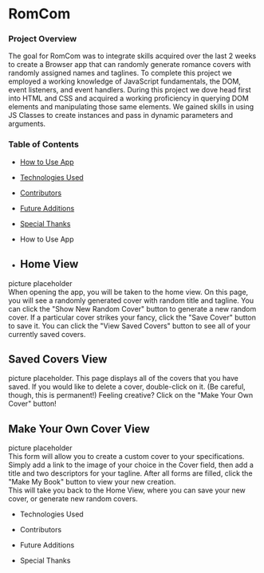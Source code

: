 # RomCom

### Project Overview

  The goal for RomCom was to integrate skills acquired over the last 2 weeks to create a Browser app that can randomly generate romance covers with randomly assigned names and taglines. To complete this project we employed a working knowledge of JavaScript fundamentals, the DOM, event listeners, and event handlers. During this project we dove head first into HTML and CSS and acquired a working proficiency in querying DOM elements and manipulating those same elements. We gained skills in using JS Classes to create instances and pass in dynamic parameters and arguments.

### Table of Contents

- <a href="#how-to-use-app">How to Use App</a>
- <a href="#technologies-used">Technologies Used</a>
- <a href="#contributors">Contributors</a>
- <a href="#future-additions">Future Additions</a>
- <a href="#special-thanks">Special Thanks</a>




























































































- <a id="how-to-use-app">How to Use App</a>
- ## Home View
picture placeholder  
When opening the app, you will be taken to the home view. On this page, you will see a randomly generated cover with random title and tagline. You can click the "Show New Random Cover" button to generate a new random cover. If a particular cover strikes your fancy, click the "Save Cover" button to save it. You can click the "View Saved Covers" button to see all of your currently saved covers.
## Saved Covers View
picture placeholder. 
This page displays all of the covers that you have saved. If you would like to delete a cover, double-click on it. (Be careful, though, this is permanent!)   Feeling creative? Click on the "Make Your Own Cover" button!
## Make Your Own Cover View
picture placeholder  
This form will allow you to create a custom cover to your specifications. Simply add a link to the image of your choice in the Cover field, then add a title and two descriptors for your tagline. After all forms are filled, click the "Make My Book" button to view your new creation.  
This will take you back to the Home View, where you can save your new cover, or generate new random covers.


- <a id="technologies-used">Technologies Used</a>


- <a id="contributors">Contributors</a>


- <a id="future-additions">Future Additions</a>


- <a id="special-thanks">Special Thanks</a>
